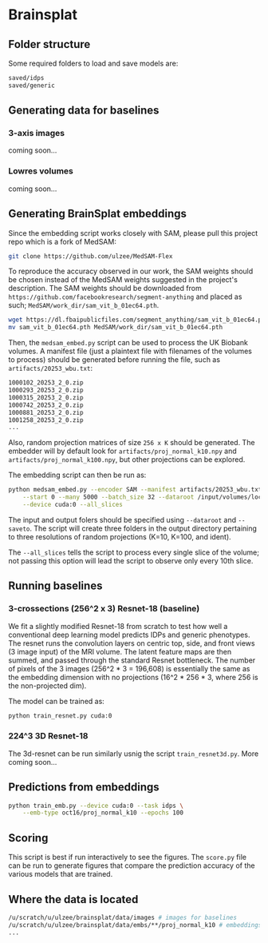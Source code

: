 # Brainsplat

## Folder structure

Some required folders to load and save models are:
```bash
saved/idps
saved/generic
```

## Generating data for baselines

### 3-axis images

coming soon...

### Lowres volumes

coming soon...

## Generating BrainSplat embeddings

Since the embedding script works closely with SAM, please pull this project repo which is a fork of MedSAM:

```bash
git clone https://github.com/ulzee/MedSAM-Flex
```

To reproduce the accuracy observed in our work, the SAM weights should be chosen instead of the MedSAM weights suggested in the project's description.
The SAM weights should be downloaded from `https://github.com/facebookresearch/segment-anything` and placed as such; `MedSAM/work_dir/sam_vit_b_01ec64.pth`.

```bash
wget https://dl.fbaipublicfiles.com/segment_anything/sam_vit_b_01ec64.pth
mv sam_vit_b_01ec64.pth MedSAM/work_dir/sam_vit_b_01ec64.pth
```

Then, the `medsam_embed.py` script can be used to process the UK Biobank volumes. A manifest file (just a plaintext file with filenames of the volumes to process)
should be generated before running the file, such as `artifacts/20253_wbu.txt`:

```bash
1000102_20253_2_0.zip
1000293_20253_2_0.zip
1000315_20253_2_0.zip
1000742_20253_2_0.zip
1000881_20253_2_0.zip
1001258_20253_2_0.zip
...
```

Also, random projection matrices of size `256 x K` should be generated. The embedder will by default
look for `artifacts/proj_normal_k10.npy` and `artifacts/proj_normal_k100.npy`, but other projections can be explored.

The embedding script can then be run as:

```bash
python medsam_embed.py --encoder SAM --manifest artifacts/20253_wbu.txt \
    --start 0 --many 5000 --batch_size 32 --dataroot /input/volumes/location --saveto /output/directory \
    --device cuda:0 --all_slices
```

The input and output folers should be specified using `--dataroot` and `--saveto`.
The script will create three folders in the output directory pertaining to three resolutions of random projections (K=10, K=100, and ident).

The `--all_slices` tells the script to process every single slice of the volume; not passing this option will lead the script to observe only every 10th slice.


## Running baselines

### 3-crossections (256^2 x 3) Resnet-18 (baseline)


We fit a slightly modified Resnet-18 from scratch to test how well a conventional deep learning model predicts IDPs and generic phenotypes.
The resnet runs the convolution layers on centric top, side, and front views (3 image input) of the MRI volume. The latent feature maps are then summed, and passed through the standard Resnet bottleneck.
The number of pixels of the 3 images (256^2 * 3 = 196,608) is essentially the same as the embedding dimension with no projections (16^2 * 256 * 3, where 256 is the non-projected dim).

The model can be trained as:
```bash
python train_resnet.py cuda:0
```


### 224^3 3D Resnet-18

The 3d-resnet can be run similarly usnig the script `train_resnet3d.py`.
More coming soon...

## Predictions from embeddings

```bash
python train_emb.py --device cuda:0 --task idps \
    --emb-type oct16/proj_normal_k10 --epochs 100
```


## Scoring

This script is best if run interactively to see the figures.
The `score.py` file can be run to generate figures that compare the prediction accuracy of the various models that are trained.

## Where the data is located

```bash
/u/scratch/u/ulzee/brainsplat/data/images # images for baselines
/u/scratch/u/ulzee/brainsplat/data/embs/**/proj_normal_k10 # embeddings
...
```